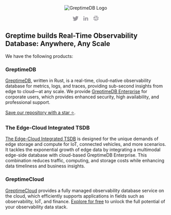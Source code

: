 <p align="center">
  <picture>
    <source media="(prefers-color-scheme: light)" srcset="/img/logo/text-padding-tined.svg">
    <source media="(prefers-color-scheme: dark)" srcset="/img/logo/text-padding-tined-dark.svg">
    <img alt="GreptimeDB Logo" src="/img/logo/logo-text-padding.svg" width="400px">
  </picture>
</p>

<p align="center">
    <a href="https://twitter.com/greptime"><img height="20px" src="/img/social/twitter.svg" alt="Twitter"></a>
    &nbsp;
    <a href="https://www.linkedin.com/company/greptime/"><img height=20px src="/img/social/linkedin.svg" alt="LinkedIn"></a>
    &nbsp;
    <a href="https://www.greptime.com/slack"><img height="20px" src="/img/social/slack.svg" alt="Slack"></a>
</p>

## Greptime builds Real-Time Observability Database: Anywhere, Any Scale

We have the following products:

### GreptimeDB

[GreptimeDB](https://github.com/GreptimeTeam/greptimedb), written in Rust, is a real-time, cloud-native observability database for metrics, logs, and traces, providing sub-second insights from edge to cloud—at any scale. We provide [GreptimeDB Enterprise](https://www.greptime.com/product/enterprise) for corporate users, which provides enhanced security, high availability, and professional support. 

[Save our repository with a star ⭐️](https://docs.github.com/en/get-started/exploring-projects-on-github/saving-repositories-with-stars).

### The Edge-Cloud Integrated TSDB

[The Edge-Cloud Integrated TSDB](https://www.greptime.com/product/carcloud) is designed for the unique demands of edge storage and compute for IoT, connected vehicles, and more scenarios. It tackles the exponential growth of edge data by integrating a multimodal edge-side database with cloud-based GreptimeDB Enterprise. This combination reduces traffic, computing, and storage costs while enhancing data timeliness and business insights.

### GreptimeCloud

[GreptimeCloud](https://greptime.com/product/cloud) provides a fully managed observability database service on the cloud, which efficiently supports applications in fields such as observability, IoT, and finance. [Explore for free](https://console.greptime.cloud/) to unlock the full potential of your observability data stack.
